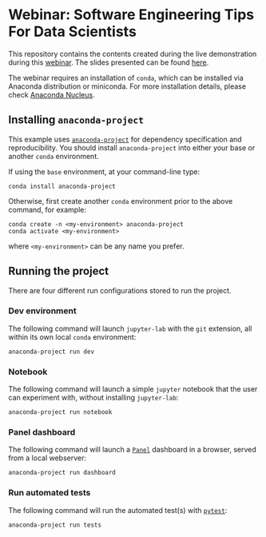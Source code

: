 # Webinar: Software Engineering Tips For Data Scientists

This repository contains the contents created during the live demonstration during this [webinar](https://info.datascience.salon/leveraging-software-engineering-secrets-in-your-data-science-workflows).
The slides presented can be found [here](https://docs.google.com/presentation/d/1FlJZT4q6bbdt7JIntDg-O0oZ5Vh3fT_j5acduQqn_nI/edit?usp=sharing).

The webinar requires an installation of `conda`, which can be installed via Anaconda distribution or miniconda.
For more installation details, please check [Anaconda Nucleus](https://anaconda.cloud/installers).

## Installing `anaconda-project`

This example uses [`anaconda-project`](https://anaconda-project.readthedocs.io/en/latest/) for dependency specification and reproducibility.
You should install `anaconda-project` into either your base or another `conda` environment.

If using the `base` environment, at your command-line type:

```shell
conda install anaconda-project
```

Otherwise, first create another `conda` environment prior to the above command, for example:

```shell
conda create -n <my-environment> anaconda-project
conda activate <my-environment>
```

where `<my-environment>` can be any name you prefer.

## Running the project

There are four different run configurations stored to run the project.

### Dev environment

The following command will launch `jupyter-lab` with the `git` extension, all within its own local `conda` environment:

```shell
anaconda-project run dev
```

### Notebook

The following command will launch a simple `jupyter` notebook that the user can experiment with, without installing `jupyter-lab`:

```shell
anaconda-project run notebook
```

### Panel dashboard

The following command will launch a [`Panel`](https://panel.holoviz.org/) dashboard in a browser, served from a local webserver:

```shell
anaconda-project run dashboard
```

### Run automated tests

The following command will run the automated test(s) with [`pytest`](https://docs.pytest.org/):

```shell
anaconda-project run tests
```
